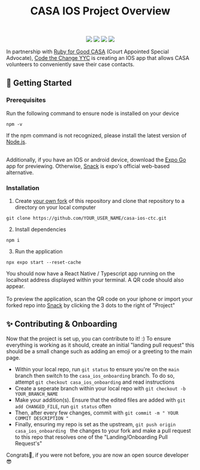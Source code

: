 <h1 align="center">
  CASA IOS Project Overview
</h1>
<br />
<p align="center"><a href="https://www.typescriptlang.org/" target="_blank"><img src="https://img.shields.io/badge/TypeScript-007ACC?style=for-the-badge&logo=typescript&logoColor=white" /></a>&nbsp;<a href="https://github.com/jaredh159/tailwind-react-native-classnames" target="_blank"><img src="https://img.shields.io/badge/tailwindcss-38BDF8?style=for-the-badge&logo=tailwindcss&logoColor=white"/></a>&nbsp;<a href="https://reactnative.dev/"><img src="https://img.shields.io/badge/react native-%2320232a.svg?style=for-the-badge&logo=react&logoColor=%2361DAFB" /></a>&nbsp;<a href="https://jestjs.io/" target="_blank"><img src="https://img.shields.io/badge/-jest-%23C21325?style=for-the-badge&logo=jest&logoColor=white" target="_blank"/></a>
</p>

</div>

<!-- ABOUT THE PROJECT -->

In partnership with [Ruby for Good CASA](https://github.com/rubyforgood/casa) (Court Appointed Special Advocate), [Code the Change YYC](https://www.codethechangeyyc.ca/) is creating an IOS app that allows CASA volunteers to conveniently save their case contacts.

<!-- GETTING STARTED -->

## 🚀 Getting Started

### Prerequisites

Run the following command to ensure node is installed on your device

```
npm -v
```

If the npm command is not recognized, please install the latest version of [Node.js](https://nodejs.org/en/download/).
<br />
<br />

Additionally, if you have an IOS or android device, download the [Expo Go](https://apps.apple.com/us/app/expo-go/id982107779) app for previewing. Otherwise, [Snack](https://snack.expo.dev/) is expo's official web-based alternative.

### Installation

1. Create [your own fork](https://docs.github.com/en/get-started/quickstart/fork-a-repo) of this repository and clone that repository to a directory on your local computer

```
git clone https://github.com/YOUR_USER_NAME/casa-ios-ctc.git
```

2. Install dependencies
```
npm i
```

3. Run the application
```
npx expo start --reset-cache
```
  You should now have a React Native / Typescript app running on
  the localhost address displayed within your terminal. A QR code should also appear.
  <br />
  <br />
  To preview the application, scan the QR code on your iphone or import your forked repo into [Snack](https://snack.expo.dev/) by clicking the 3 dots to the right of "Project"



  ## ✨ Contributing & Onboarding
  
  Now that the project is set up, you can contribute to it! :)
  To ensure everything is working as it should, create an initial "landing pull request" this should be a small change such as adding an emoji or a greeting to the main page.
  - Within your local repo, run ```git status``` to ensure you're on the ```main``` branch then switch to the ``` casa_ios_onboarding ``` branch. To do so, attempt ``` git checkout casa_ios_onboarding ``` and read instructions
  - Create a seperate branch within your local repo with ```git checkout -b YOUR_BRANCH_NAME```
  - Make your addition(s). Ensure that the edited files are added with
  ```git add CHANGED_FILE```, run ```git status``` often
  - Then, after every few changes, commit with ```git commit -m " YOUR COMMIT DESCRIPTION "```
  - Finally, ensuring my repo is set as the upstream, ```git push origin casa_ios_onboarding ``` the changes to your fork and make a pull request to this repo that resolves one of the     "Landing/Onboarding Pull Request's"

  Congrats🎉, if you were not before, you are now an open source developer 😎

